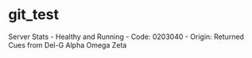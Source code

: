 # git_test
Server Stats - Healthy and Running - Code: 0203040 - Origin: Returned Cues from Del-G Alpha Omega Zeta